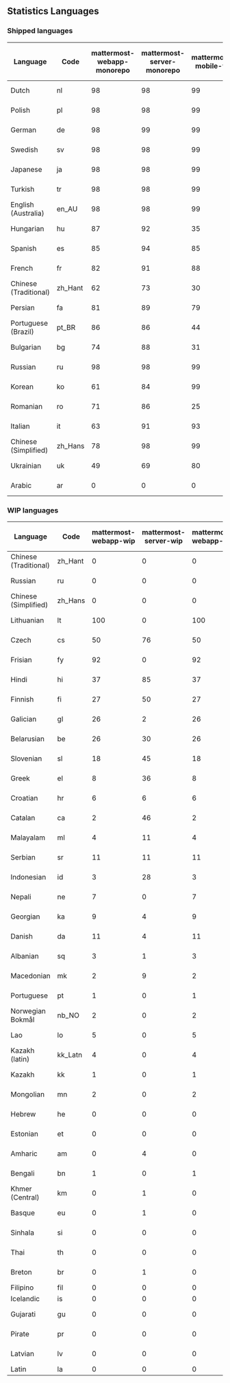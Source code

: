## Statistics Languages ##
###  Shipped languages  ###
|Language|Code|mattermost-webapp-monorepo|mattermost-server-monorepo|mattermost-mobile-v2|mattermost-desktop|mattermost-boards-webapp-monorepo|mattermost-playbooks-webapp-monorepo|calls-webapp|Total|Last Modified|
|---|---|---|---|---|---|---|---|---|---|---|
|Dutch|nl| 98| 98| 99| 100| 0| 0| 100| 99|2023-09-26T16:36:26.570030Z|
|Polish|pl| 98| 98| 99| 100| 0| 0| 100| 87|2023-09-26T16:36:29.343606Z|
|German|de| 98| 99| 99| 100| 0| 0| 100| 87|2023-09-26T16:35:59.951597Z|
|Swedish|sv| 98| 98| 99| 100| 0| 0| 100| 87|2023-09-26T16:36:39.760688Z|
|Japanese|ja| 98| 98| 99| 100| 0| 0| 100| 87|2023-09-26T16:36:21.648713Z|
|Turkish|tr| 98| 98| 99| 100| 0| 0| 100| 86|2023-09-26T16:36:41.962923Z|
|English (Australia)|en_AU| 98| 98| 99| 96| 0| 0| 0| 86|2023-09-26T17:28:30.070284Z|
|Hungarian|hu| 87| 92| 35| 89| 0| 0| 0| 75|2023-09-26T06:59:49.554978Z|
|Spanish|es| 85| 94| 85| 88| 0| 0| 28| 74|2023-09-26T16:36:06.752445Z|
|French|fr| 82| 91| 88| 100| 0| 0| 58| 72|2023-09-26T16:36:13.717002Z|
|Chinese (Traditional)|zh_Hant| 62| 73| 30| 94| 0| 0| 4| 71|2023-09-26T07:03:40.827511Z|
|Persian|fa| 81| 89| 79| 89| 0| 0| 0| 69|2023-09-26T16:36:10.888523Z|
|Portuguese (Brazil)|pt_BR| 86| 86| 44| 70| 0| 0| 100| 69|2023-09-26T16:36:32.024294Z|
|Bulgarian|bg| 74| 88| 31| 0| 0| 0| 0| 64|2023-09-26T06:58:05.258125Z|
|Russian|ru| 98| 98| 99| 100| 0| 0| 76| 63|2023-09-26T16:36:37.010896Z|
|Korean|ko| 61| 84| 99| 100| 0| 0| 100| 62|2023-09-26T16:36:24.205323Z|
|Romanian|ro| 71| 86| 25| 0| 0| 0| 0| 61|2023-09-26T07:01:51.477428Z|
|Italian|it| 63| 91| 93| 21| 0| 0| 24| 61|2023-09-26T16:36:19.036127Z|
|Chinese (Simplified)|zh_Hans| 78| 98| 99| 100| 0| 0| 100| 54|2023-09-26T16:36:50.201135Z|
|Ukrainian|uk| 49| 69| 80| 72| 0| 0| 0| 50|2023-09-26T16:36:44.562719Z|
|Arabic|ar| 0| 0| 0| 42| 0| 0| 0| 2|2023-09-23T18:45:42.389062Z|
###  WIP languages  ###
|Language|Code|mattermost-webapp-wip|mattermost-server-wip|mattermost-webapp-wip|mattermost-desktop-wip|Total|Last Modified|
|---|---|---|---|---|---|---|--|
|Chinese (Traditional)|zh_Hant| 0| 0| 0| 0| 71|2023-09-26T07:03:40.827511Z|
|Russian|ru| 0| 0| 0| 0| 63|2023-09-26T16:36:37.010896Z|
|Chinese (Simplified)|zh_Hans| 0| 0| 0| 3| 54|2023-09-26T16:36:50.201135Z|
|Lithuanian|lt| 100| 0| 100| 100| 38|2023-04-20T18:20:36.422339Z|
|Czech|cs| 50| 76| 50| 100| 34|2023-08-04T09:02:12.265970Z|
|Frisian|fy| 92| 0| 92| 0| 32|2023-03-30T14:04:28.368728Z|
|Hindi|hi| 37| 85| 37| 0| 26|2023-06-25T16:00:48.875553Z|
|Finnish|fi| 27| 50| 27| 0| 18|2023-03-30T14:04:14.936366Z|
|Galician|gl| 26| 2| 26| 0| 18|2023-02-16T10:53:47.791156Z|
|Belarusian|be| 26| 30| 26| 9| 14|2023-03-30T14:03:09.873427Z|
|Slovenian|sl| 18| 45| 18| 0| 13|2023-03-30T14:07:12.677627Z|
|Greek|el| 8| 36| 8| 0| 12|2023-03-30T14:03:55.229463Z|
|Croatian|hr| 6| 6| 6| 10| 10|2023-09-26T17:17:42.708613Z|
|Catalan|ca| 2| 46| 2| 0| 8|2023-02-22T22:19:51.633986Z|
|Malayalam|ml| 4| 11| 4| 0| 7|2023-07-08T15:38:50.105911Z|
|Serbian|sr| 11| 11| 11| 100| 7|2023-09-13T08:42:13.664690Z|
|Indonesian|id| 3| 28| 3| 0| 6|2023-01-20T12:30:26.132977Z|
|Nepali|ne| 7| 0| 7| 0| 6|2023-03-30T14:06:47.028356Z|
|Georgian|ka| 9| 4| 9| 0| 4|2023-06-23T10:19:49.433102Z|
|Danish|da| 11| 4| 11| 0| 4|2023-02-28T08:17:12.460986Z|
|Albanian|sq| 3| 1| 3| 0| 4|2023-03-30T14:07:18.996586Z|
|Macedonian|mk| 2| 9| 2| 29| 3|2023-05-05T04:29:07.020368Z|
|Portuguese|pt| 1| 0| 1| 100| 2|2023-09-08T10:19:03.510189Z|
|Norwegian Bokmål|nb_NO| 2| 0| 2| 0| 2|2023-03-30T09:46:13.174135Z|
|Lao|lo| 5| 0| 5| 0| 1|2023-01-28T03:29:57.636840Z|
|Kazakh (latin)|kk_Latn| 4| 0| 4| 0| 1|2023-01-09T16:04:40.142668Z|
|Kazakh|kk| 1| 0| 1| 0| 1|2023-01-20T12:30:28.434837Z|
|Mongolian|mn| 2| 0| 2| 0| 1|2023-02-16T02:00:14.011643Z|
|Hebrew|he| 0| 0| 0| 0| 1|2023-01-20T12:30:24.610278Z|
|Estonian|et| 0| 0| 0| 0| 0|2022-06-16T11:17:55.844464Z|
|Amharic|am| 0| 4| 0| 0| 0|2020-07-04T19:22:35.416407Z|
|Bengali|bn| 1| 0| 1| 0| 0|2022-06-18T00:07:36.707192Z|
|Khmer (Central)|km| 0| 1| 0| 0| 0|2022-05-06T14:27:58.323957Z|
|Basque|eu| 0| 1| 0| 0| 0|2021-06-22T14:46:44.626603Z|
|Sinhala|si| 0| 0| 0| 0| 0|2022-10-24T11:26:43.423982Z|
|Thai|th| 0| 0| 0| 7| 0|2023-07-02T14:03:38.691977Z|
|Breton|br| 0| 1| 0| 0| 0|2022-10-20T14:33:30.929526Z|
|Filipino|fil| 0| 0| 0| 0| 0||
|Icelandic|is| 0| 0| 0| 0| 0||
|Gujarati|gu| 0| 0| 0| 0| 0|2021-09-27T12:12:04.194601Z|
|Pirate|pr| 0| 0| 0| 0| 0|2022-06-28T08:46:29.046651Z|
|Latvian|lv| 0| 0| 0| 0| 0|2022-12-17T23:24:22.390841Z|
|Latin|la| 0| 0| 0| 0| 0||
